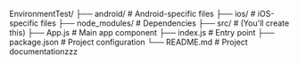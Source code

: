 EnvironmentTest/
├── android/ # Android-specific files
├── ios/ # iOS-specific files
├── node_modules/ # Dependencies
├── src/ # (You'll create this)
├── App.js # Main app component
├── index.js # Entry point
├── package.json # Project configuration
└── README.md # Project documentationzzz